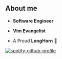 
## About me

- **Software Engineer**

- **Vim Evangelist**

- A Proud **LongHorn** 🤘

[![spotify-github-profile](https://spotify-github-profile.vercel.app/api/view?uid=31ho2pgo5hczo23rzptd7eqhvuli&cover_image=true&theme=natemoo-re&bar_color=6943d0)](https://github.com/kittinan/spotify-github-profile)
